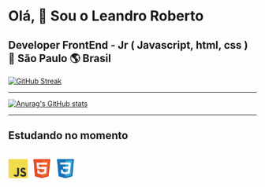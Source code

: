 # Olá, 👋 Sou o Leandro Roberto

## Developer FrontEnd - Jr ( Javascript, html, css ) 🏡 São Paulo 🌎 Brasil

[![GitHub Streak](https://streak-stats.demolab.com/?user=leandroroberto&theme=tokyonight&background=#0d1117)](https://git.io/streak-stats)

<hr>

[![Anurag's GitHub stats](https://github-readme-stats.vercel.app/api?username=leandroroberto&theme=material-palenight&show_icons=true)](https://github.com/anuraghazra/github-readme-stats)

<hr>

## Estudando no momento

<br><a href="https://developer.mozilla.org/pt-BR/docs/Web/JavaScript"><img src="https://github.com/devicons/devicon/blob/v2.15.1/icons/javascript/javascript-original.svg" width="40" height="40"/></a>&nbsp; <a href="https://developer.mozilla.org/pt-BR/docs/Web/HTML"><img src="https://github.com/devicons/devicon/blob/master/icons/html5/html5-original.svg" width="40" height="40" margin-right="30"/></a>&nbsp; <a href="https://developer.mozilla.org/pt-BR/docs/Web/CSS"><img src="https://github.com/devicons/devicon/blob/master/icons/css3/css3-original.svg" width="40" height="40"/></a>

<br>


